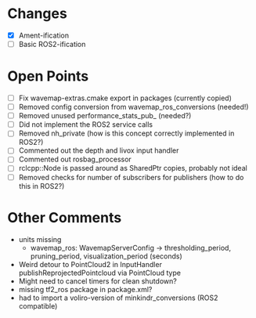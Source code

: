 # Changes
 - [x] Ament-ification
 - [ ] Basic ROS2-ification

# Open Points

 - [ ] Fix wavemap-extras.cmake export in packages (currently copied)
 - [ ] Removed config conversion from wavemap_ros_conversions (needed!)
 - [ ] Removed unused performance_stats_pub_ (needed?)
 - [ ] Did not implement the ROS2 service calls
 - [ ] Removed nh_private (how is this concept correctly implemented in ROS2?)
 - [ ] Commented out the depth and livox input handler
 - [ ] Commented out rosbag_processor
 - [ ] rclcpp::Node is passed around as SharedPtr copies, probably not ideal
 - [ ] Removed checks for number of subscribers for publishers (how to do this in ROS2?)

 # Other Comments
  - units missing
    - wavemap_ros: WavemapServerConfig -> thresholding_period, pruning_period, visualization_period (seconds)
  - Weird detour to PointCloud2 in InputHandler publishReprojectedPointcloud via PointCloud type
  - Might need to cancel timers for clean shutdown?
  - missing tf2_ros package in package.xml?
  - had to import a voliro-version of minkindr_conversions (ROS2 compatible)
